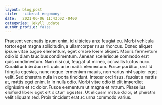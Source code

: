 ```yaml
---
layout: blog_post
title:  "Liberal Hegemony"
date:   2021-06-06 11:43:02 -0400
categories: jekyll update
author_profile: false
---
```


Praesent venenatis ipsum enim, id ultricies ante feugiat eu. Morbi vehicula tortor eget magna sollicitudin, a ullamcorper risus rhoncus. Donec aliquet ipsum vitae augue elementum, eget ornare lorem aliquet. Mauris fermentum odio id diam faucibus condimentum. Aenean scelerisque commodo erat quis condimentum. Nam nisi dui, feugiat ut mi nec, convallis luctus nunc. Curabitur interdum elit quis ante mattis elementum. Fusce porttitor, orci id fringilla egestas, nunc neque fermentum mauris, non varius nisl sapien eget velit. Sed pharetra nulla in porta tincidunt. Integer orci risus, feugiat a mattis at, mattis eget enim. In in nulla odio. Morbi vitae odio id elit imperdiet dignissim et ac dolor. Fusce elementum ut magna et rutrum. Phasellus eleifend libero eget elit dictum egestas. Ut aliquam metus dolor, at pharetra velit aliquam sed. Proin tincidunt erat ac urna commodo varius.